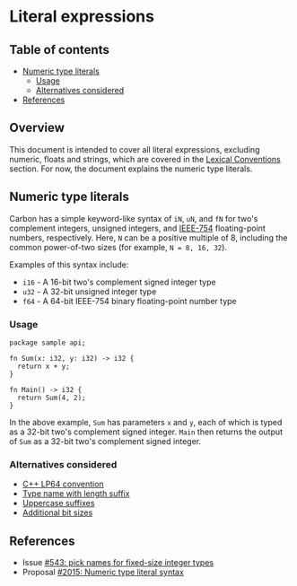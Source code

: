 # Literal expressions

<!--
Part of the Carbon Language project, under the Apache License v2.0 with LLVM
Exceptions. See /LICENSE for license information.
SPDX-License-Identifier: Apache-2.0 WITH LLVM-exception
-->

<!-- toc -->

## Table of contents

-   [Numeric type literals](#numeric-type-literals)
    -   [Usage](#usage)
    -   [Alternatives considered](#alternatives-considered)
-   [References](#references)

<!-- tocstop -->

## Overview

This document is intended to cover all literal expressions, excluding numeric,
floats and strings, which are covered in the
[Lexical Conventions](../lexical_conventions/README.md) section. For now, the
document explains the numeric type literals.

## Numeric type literals

Carbon has a simple keyword-like syntax of `iN`, `uN`, and `fN` for two's
complement integers, unsigned integers, and
[IEEE-754](https://en.wikipedia.org/wiki/IEEE_754) floating-point numbers,
respectively. Here, `N` can be a positive multiple of 8, including the common
power-of-two sizes (for example, `N = 8, 16, 32`).

Examples of this syntax include:

-   `i16` - A 16-bit two's complement signed integer type
-   `u32` - A 32-bit unsigned integer type
-   `f64` - A 64-bit IEEE-754 binary floating-point number type

### Usage

```carbon
package sample api;

fn Sum(x: i32, y: i32) -> i32 {
  return x + y;
}

fn Main() -> i32 {
  return Sum(4, 2);
}
```

In the above example, `Sum` has parameters `x` and `y`, each of which is typed
as a 32-bit two's complement signed integer. `Main` then returns the output of
`Sum` as a 32-bit two's complement signed integer.

### Alternatives considered

-   [C++ LP64 convention](/proposals/p2015.md#c-lp64-convention)
-   [Type name with length suffix](/proposals/p2015.md#type-name-with-length-suffix)
-   [Uppercase suffixes](/proposals/p2015.md#uppercase-suffixes)
-   [Additional bit sizes](/proposals/p2015.md#additional-bit-sizes)

## References

-   Issue
    [#543: pick names for fixed-size integer types](https://github.com/carbon-language/carbon-lang/issues/543)
-   Proposal
    [#2015: Numeric type literal syntax](https://github.com/carbon-language/carbon-lang/pull/2015)
